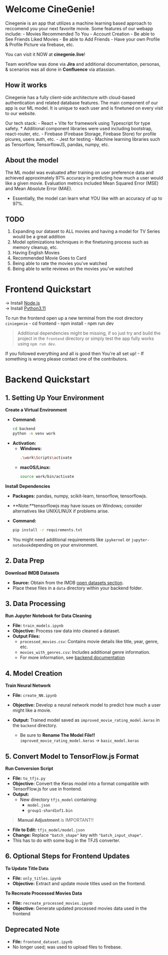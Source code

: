# Welcome CineGenie!

Cinegenie is an app that utilizes a machine learning based approach to reccomend you your next favorite movie. Some features of our webapp include:
    - Movies Recommended To You​
    - Account Creation​
    - Be able to See Friends Liked Movies​
    - Be able to Add Friends​
    - Have your own Profile & Profile Picture via firebase, etc.

You can visit it NOW at **cinegenie.live**! 

Team workflow was done via **Jira** and additional documentation, personas, & scenarios was all done in **Confluence** via atlassian.

## How it works

Cinegenie has a fully client-side architecture with cloud-based authentication and related database features.​ The main component of our app is our ML model. It is unique to each user and is finetuned on every visit to our website.

Our tech stack:
    - React + Vite for framework using Typescript for type safety.
        * Additional component libraries were used including bootstrap, react-router, etc.
    - Firebase (Firebase Storage, Firebase Store)​ for profile picures, users auth, etc.
    - Jest for testing
    - Machine learning libraries such as Tensorflow, TensorflowJS, pandas, numpy, etc.

## About the model

The ML model was evaluated after training on user preference data and achieved approximately 97% accuracy in predicting how much a user would like a given movie. Evaluation metrics included Mean Squared Error (MSE) and Mean Absolute Error (MAE).​
- Essentially, the model can learn what YOU like with an accuracy of up to 97%.

## TODO

1. Expanding our dataset to ALL movies and having a model for TV Series would be a great addition​
2. Model optimizations techniques in the finetuning process such as memory cleanup, etc.​
3. Having English Movies​
4. Recommended Movie Goes to Card​
5. Being able to rate the movies you’ve watched​
6. Being able to write reviews on the movies you’ve watched​

# Frontend Quickstart

-> Install [Node.js](https://nodejs.org/en/download) <br />
-> Install [Python3.11](https://www.python.org/downloads/release/python-3114/) <br />

To run the frontend open up a new terminal from the root directory `ciniegenie`
    - cd frontend
    - npm install
    - npm run dev

> Additional dependencies might be missing, if so just try and build the project in the `frontend` directory or simply test the app fully works using `npm run dev`.


If you followed everything and all is good then You're all set up!
    - If something is wrong please contact one of the contributors.

# Backend Quickstart

## 1. Setting Up Your Environment

**Create a Virtual Environment**

- **Command:**
  ```bash
  cd backend
  python -m venv work
  ```
- **Activation:**
  - **Windows:**
    ```bash
    .\work\Scripts\activate
    ```
  - **macOS/Linux:**
    ```bash
    source work/bin/activate
    ```

**Install Dependencies**

- **Packages:** pandas, numpy, scikit-learn, tensorflow, tensorflowjs.
- **Note:**tensorflowjs may have issues on Windows; consider alternatives like UNIX/LINUX if problems arise.
- **Command:**
  ```bash
  pip install -r requirements.txt
  ```

- You might need additional requirements like `ipykernel` or `jupyter-notebook`depending on your environment.

## 2. Data Prep

**Download IMDB Datasets**

- **Source:** Obtain from the IMDB [open datasets section]('https://developer.imdb.com/non-commercial-datasets/').
- Place these files in a `data` directory within your backend folder.

## 3. Data Processing

**Run Jupyter Notebook for Data Cleaning**

- **File:** `train_models.ipynb`
- **Objective:** Process raw data into cleaned a dataset.
- **Output Files:**
  - `processed_movies.csv`: Contains movie details like title, year, genre, etc.
  - `movies_with_genres.csv`: Includes additional genre information.
  - For more information, see [backend documentation](./backend/README.md)

## 4. Model Creation

**Train Neural Network**

- **File:** `create_NN.ipynb`
- **Objective:** Develop a neural network model to predict how much a user might like a movie.
- **Output:** Trained model saved as `improved_movie_rating_model.keras` in the `backend` directory.
  
    - Be sure to **Rename The Model File!!** `improved_movie_rating_model.keras` -> `basic_model.keras`

## 5. Convert Model to TensorFlow.js Format

**Run Conversion Script**

- **File:** `to_tfjs.py`
- **Objective:** Convert the Keras model into a format compatible with TensorFlow.js for use in frontend.
- **Output:**
  - New directory `tfjs_model` containing:
    - `model.json`
    - `group1-shard1of1.bin`

> **Manual Adjustment** is IMPORTANT!!

- **File to Edit:** `tfjs_model/model.json`
- **Change:** Replace `"batch_shape"` key with `"batch_input_shape"`.
- This has to do with some bug in the TFJS converter. 

## 6. Optional Steps for Frontend Updates

**To Update Title Data**

- **File:** `only_titles.ipynb`
- **Objective:** Extract and update movie titles used on the frontend.

**To Recreate Processed Movies Data**

- **File:** `recreate_processed_movies.ipynb`
- **Objective:** Generate updated processed movies data used in the frontend

## Deprecated Note

- **File:** `frontend_dataset.ipynb`
- No longer used; was used to upload files to firebase.
